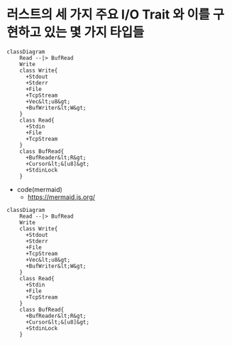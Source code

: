 # 러스트의 세 가지 주요 I/O Trait 와 이를 구현하고 있는 몇 가지 타입들

```mermaid
classDiagram
    Read --|> BufRead
    Write 
    class Write{
      +Stdout
      +Stderr
      +File
      +TcpStream
      +Vec&lt;u8&gt;
      +BufWriter&lt;W&gt;
    }
    class Read{
      +Stdin
      +File
      +TcpStream
    }
    class BufRead{
      +BufReader&lt;R&gt;
      +Cursor&lt;&[u8]&gt;
      +StdinLock
    }
```

- code(mermaid)
  - https://mermaid.js.org/

```code
classDiagram
    Read --|> BufRead
    Write 
    class Write{
      +Stdout
      +Stderr
      +File
      +TcpStream
      +Vec&lt;u8&gt;
      +BufWriter&lt;W&gt;
    }
    class Read{
      +Stdin
      +File
      +TcpStream
    }
    class BufRead{
      +BufReader&lt;R&gt;
      +Cursor&lt;&[u8]&gt;
      +StdinLock
    }
```